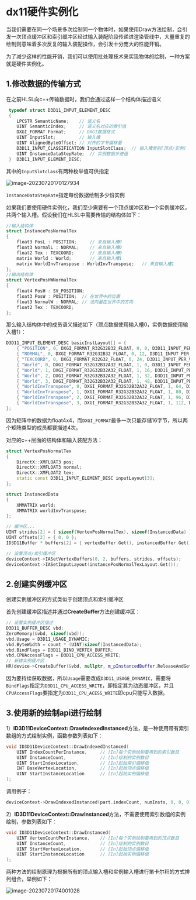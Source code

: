 # dx11硬件实例化

当我们需要在同一个场景多次绘制同一个物体时，如果使用Draw方法绘制，会引发一次顶点缓冲区和索引缓冲区经过输入装配阶段传递进渲染管线中，大量重复的绘制则意味着多次反复的输入装配操作，会引发十分庞大的性能开销。

为了减少这样的性能开销，我们可以使用批处理技术来实现物体的绘制，一种方案就是硬件实例化。

## 1.修改数据的传输方式

在之前HLSL向c++传输数据时，我们会通过这样一个结构体描述语义

```cpp
 typedef struct D3D11_INPUT_ELEMENT_DESC
 {
    LPCSTR SemanticName;    // 语义名
    UINT SemanticIndex;     // 语义名对应的索引值
    DXGI_FORMAT Format;     // DXGI数据格式
    UINT InputSlot;         // 输入槽
    UINT AlignedByteOffset; // 对齐的字节偏移量
    D3D11_INPUT_CLASSIFICATION InputSlotClass;  // 输入槽类别(顶点/实例)
    UINT InstanceDataStepRate;  // 实例数据步进值
 } 	D3D11_INPUT_ELEMENT_DESC;

```

其中的`InputSlotclass`有两种枚举值可供指定

![image-20230720170127934](C:\Users\25768\AppData\Roaming\Typora\typora-user-images\image-20230720170127934.png)

`InstanceDataStepRate`指定每份数据绘制多少份实例

如果我们要使用硬件实例化，我们至少需要有一个顶点缓冲区和一个实例缓冲区，共两个输入槽。假设我们在HLSL中需要传输的结构体如下：

```cpp
//输入结构体
struct InstancePosNormalTex
{
    float3 PosL : POSITION;		// 来自输入槽0
    float3 NormalL : NORMAL;	// 来自输入槽0
    float2 Tex : TEXCOORD;		// 来自输入槽0
    matrix World : World;		// 来自输入槽1
    matrix WorldInvTranspose : WorldInvTranspose;	// 来自输入槽1
};
//输出结构体
struct VertexPosHWNormalTex
{
    float4 PosH : SV_POSITION;
    float3 PosW : POSITION;  // 在世界中的位置
    float3 NormalW : NORMAL; // 法向量在世界中的方向
    float2 Tex : TEXCOORD;
};
```

那么输入结构体中的成员语义描述如下（顶点数据使用输入槽0，实例数据使用输入槽1）：

```cpp
D3D11_INPUT_ELEMENT_DESC basicInstLayout[] = {
	{ "POSITION", 0, DXGI_FORMAT_R32G32B32_FLOAT, 0, 0, D3D11_INPUT_PER_VERTEX_DATA, 0 },
	{ "NORMAL", 0, DXGI_FORMAT_R32G32B32_FLOAT, 0, 12, D3D11_INPUT_PER_VERTEX_DATA, 0 },
	{ "TEXCOORD", 0, DXGI_FORMAT_R32G32_FLOAT, 0, 24, D3D11_INPUT_PER_VERTEX_DATA, 0 },
	{ "World", 0, DXGI_FORMAT_R32G32B32A32_FLOAT, 1, 0, D3D11_INPUT_PER_INSTANCE_DATA, 1},
	{ "World", 1, DXGI_FORMAT_R32G32B32A32_FLOAT, 1, 16, D3D11_INPUT_PER_INSTANCE_DATA, 1},
	{ "World", 2, DXGI_FORMAT_R32G32B32A32_FLOAT, 1, 32, D3D11_INPUT_PER_INSTANCE_DATA, 1},
	{ "World", 3, DXGI_FORMAT_R32G32B32A32_FLOAT, 1, 48, D3D11_INPUT_PER_INSTANCE_DATA, 1},
	{ "WorldInvTranspose", 0, DXGI_FORMAT_R32G32B32A32_FLOAT, 1, 64, D3D11_INPUT_PER_INSTANCE_DATA, 1},
	{ "WorldInvTranspose", 1, DXGI_FORMAT_R32G32B32A32_FLOAT, 1, 80, D3D11_INPUT_PER_INSTANCE_DATA, 1},
	{ "WorldInvTranspose", 2, DXGI_FORMAT_R32G32B32A32_FLOAT, 1, 96, D3D11_INPUT_PER_INSTANCE_DATA, 1},
	{ "WorldInvTranspose", 3, DXGI_FORMAT_R32G32B32A32_FLOAT, 1, 112, D3D11_INPUT_PER_INSTANCE_DATA, 1}
};

```

因为矩阵中的数据为float4x4，而`DXGI_FORMAT`最多一次只能存储16字节，所以两个矩阵类型的成员都要描述4次。

对应的c++层面的结构体和输入装配方法：

```cpp
struct VertexPosNormalTex
{
	DirectX::XMFLOAT3 pos;
	DirectX::XMFLOAT3 normal;
	DirectX::XMFLOAT2 tex;
	static const D3D11_INPUT_ELEMENT_DESC inputLayout[3];
};

struct InstancedData
{
	XMMATRIX world;
	XMMATRIX worldInvTranspose;
};

// 缓冲区...
UINT strides[2] = { sizeof(VertexPosNormalTex), sizeof(InstancedData) };
UINT offsets[2] = { 0, 0 };
ID3D11Buffer * buffers[2] = { vertexBuffer.Get(), instancedBuffer.Get() };

// 设置顶点/索引缓冲区
deviceContext->IASetVertexBuffers(0, 2, buffers, strides, offsets);
deviceContext->IASetInputLayout(instancePosNormalTexLayout.Get());
```

## 2.创建实例缓冲区

创建实例缓冲区的方式类似于创建顶点和索引缓冲区

首先创建缓冲区描述并通过**CreateBuffer**方法创建缓冲区：

```cpp
// 设置实例缓冲区描述
D3D11_BUFFER_DESC vbd;
ZeroMemory(&vbd, sizeof(vbd));
vbd.Usage = D3D11_USAGE_DYNAMIC;
vbd.ByteWidth = count * (UINT)sizeof(InstancedData);
vbd.BindFlags = D3D11_BIND_VERTEX_BUFFER;
vbd.CPUAccessFlags = D3D11_CPU_ACCESS_WRITE;
// 新建实例缓冲区
HR(device->CreateBuffer(&vbd, nullptr, m_pInstancedBuffer.ReleaseAndGetAddressOf()));
```

因为要持续获取数据，所以`Usage`需要改成`D3D11_USAGE_DYNAMIC`，需要将`BindFlags`指定为`D3D11_CPU_ACCESS_WRITE`，即指定其为动态缓冲区，并且`CPUAccessFlags`要指定为`D3D11_CPU_ACESS_WRITE`即cpu只能写入数据。

## 3.使用新的绘制api进行绘制

1）**ID3D11DeviceContext::DrawIndexedInstanced**方法，是一种使用带有索引数组的方式绘制实例，函数参数列表如下：

```cpp
void ID3D11DeviceContext::DrawIndexedInstanced(
    UINT IndexCountPerInstance,     // [In]每个实例绘制要用到的索引数目
    UINT InstanceCount,             // [In]绘制的实例数目
    UINT StartIndexLocation,        // [In]起始索引偏移值
    INT BaseVertexLocation,         // [In]起始顶点偏移值
    UINT StartInstanceLocation      // [In]起始实例偏移值
);
```

调用例子：

```cpp
deviceContext->DrawIndexedInstanced(part.indexCount, numInsts, 0, 0, 0);
```

2）**ID3D11DeviceContext::DrawInstanced**方法，不需要使用索引数组的实例绘制，参数列表如下：

```cpp
void ID3D11DeviceContext::DrawInstanced(
    UINT VertexCountPerInstance,    // [In]每个实例绘制要用到的顶点数目
    UINT InstanceCount,             // [In]绘制的实例数目
    UINT StartVertexLocation,       // [In]起始顶点偏移值
    UINT StartInstanceLocation      // [In]起始实例偏移值
);
```

两种方法的绘制原理为根据所有的顶点输入槽和实例输入槽进行笛卡尔积的方式排列组合，举例如下：

![image-20230720174001028](C:\Users\25768\AppData\Roaming\Typora\typora-user-images\image-20230720174001028.png)
